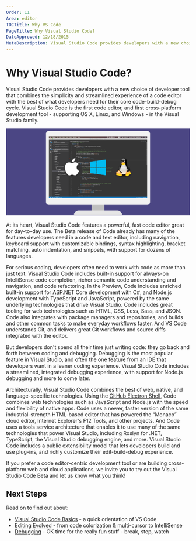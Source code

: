 ```yaml
---
Order: 11
Area: editor
TOCTitle: Why VS Code
PageTitle: Why Visual Studio Code?
DateApproved: 12/18/2015
MetaDescription: Visual Studio Code provides developers with a new choice of developer tool that combines the simplicity and streamlined experience of a code editor with the best of what developers need for their core code-edit-debug cycle. Visual Studio Code is the first code editor and first cross-platform development tool supporting OS X, Linux, and Windows.
---
```


# Why Visual Studio Code?
Visual Studio Code provides developers with a new choice of developer tool that combines the simplicity and streamlined experience of a code editor with the best of what developers need for their core code-build-debug cycle. Visual Studio Code is the first code editor, and first cross-platform development tool - supporting OS X, Linux, and Windows - in the Visual Studio family.

![Visual Studio Code runs on Max OS X, Linux and Windows](images/whyvscode/macwinlinux2.png)

At its heart, Visual Studio Code features a powerful, fast code editor great for day-to-day use. The Beta release of Code already has many of the features developers need in a code and text editor, including navigation, keyboard support with customizable bindings, syntax highlighting, bracket matching, auto indentation, and snippets, with support for dozens of languages.

For serious coding, developers often need to work with code as more than just text. Visual Studio Code includes built-in support for always-on IntelliSense code completion, richer semantic code understanding and navigation, and code refactoring. In the Preview, Code includes enriched built-in support for ASP.NET Core development with C#, and Node.js development with TypeScript and JavaScript, powered by the same underlying technologies that drive Visual Studio. Code includes great tooling for web technologies such as HTML, CSS, Less, Sass, and JSON. Code also integrates with package managers and repositories, and builds and other common tasks to make everyday workflows faster. And VS Code understands Git, and delivers great Git workflows and source diffs integrated with the editor.

But developers don't spend all their time just writing code: they go back and forth between coding and debugging. Debugging is the most popular feature in Visual Studio, and often the one feature from an IDE that developers want in a leaner coding experience. Visual Studio Code includes a streamlined, integrated debugging experience, with support for Node.js debugging and more to come later.

Architecturally, Visual Studio Code combines the best of web, native, and language-specific technologies. Using the [GitHub Electron Shell](https://github.com/atom/electron), Code combines web technologies such as JavaScript and Node.js with the speed and flexibility of native apps. Code uses a newer, faster version of the same industrial-strength HTML-based editor that has powered the “Monaco” cloud editor, Internet Explorer's F12 Tools, and other projects. And Code uses a tools service architecture that enables it to use many of the same technologies that power Visual Studio, including Roslyn for .NET, TypeScript, the Visual Studio debugging engine, and more. Visual Studio Code includes a public extensibility model that lets developers build and use plug-ins, and richly customize their edit-build-debug experience.

If you prefer a code editor-centric development tool or are building cross-platform web and cloud applications, we invite you to try out the Visual Studio Code Beta and let us know what you think!

## Next Steps
Read on to find out about:

* [Visual Studio Code Basics](/docs/editor/codebasics.md) - a quick orientation of VS Code
* [Editing Evolved](/docs/editor/editingevolved.md) - from code colorization & multi-cursor to IntelliSense
* [Debugging](/docs/editor/debugging.md) - OK time for the really fun stuff - break, step, watch